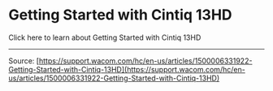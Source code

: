 # Getting Started with Cintiq 13HD

Click here to learn about Getting Started with Cintiq 13HD

---
Source: [https://support.wacom.com/hc/en-us/articles/1500006331922-Getting-Started-with-Cintiq-13HD](https://support.wacom.com/hc/en-us/articles/1500006331922-Getting-Started-with-Cintiq-13HD)
